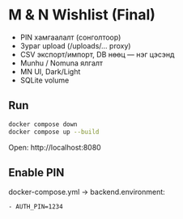 # M & N Wishlist (Final)
- PIN хамгаалалт (сонголтоор)
- Зураг upload (/uploads/... proxy)
- CSV экспорт/импорт, DB нөөц — нэг цэсэнд
- Munhu / Nomuna ялгалт
- MN UI, Dark/Light
- SQLite volume

## Run
```bash
docker compose down
docker compose up --build
```
Open: http://localhost:8080

## Enable PIN
docker-compose.yml → backend.environment:
```
- AUTH_PIN=1234
```

